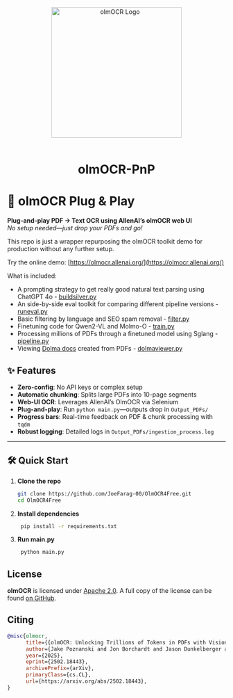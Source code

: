 <div align="center">
  <!-- <img src="https://github.com/allenai/OLMo/assets/8812459/774ac485-a535-4768-8f7c-db7be20f5cc3" width="300"/> -->
<img src="https://github.com/user-attachments/assets/d70c8644-3e64-4230-98c3-c52fddaeccb6" alt="olmOCR Logo" width="300"/>
<br/>
  <br>
  <h1>olmOCR-PnP</h1>
</div>

# 🚀 olmOCR Plug & Play

**Plug-and-play PDF → Text OCR using AllenAI’s olmOCR web UI**  
_No setup needed—just drop your PDFs and go!_

This repo is just a wrapper repurposing the olmOCR toolkit demo for production without any further setup.

Try the online demo: [https://olmocr.allenai.org/](https://olmocr.allenai.org/)

What is included:
 - A prompting strategy to get really good natural text parsing using ChatGPT 4o - [buildsilver.py](https://github.com/allenai/olmocr/blob/main/olmocr/data/buildsilver.py)
 - An side-by-side eval toolkit for comparing different pipeline versions - [runeval.py](https://github.com/allenai/olmocr/blob/main/olmocr/eval/runeval.py)
 - Basic filtering by language and SEO spam removal - [filter.py](https://github.com/allenai/olmocr/blob/main/olmocr/filter/filter.py)
 - Finetuning code for Qwen2-VL and Molmo-O - [train.py](https://github.com/allenai/olmocr/blob/main/olmocr/train/train.py)
 - Processing millions of PDFs through a finetuned model using Sglang - [pipeline.py](https://github.com/allenai/olmocr/blob/main/olmocr/pipeline.py)
 - Viewing [Dolma docs](https://github.com/allenai/dolma) created from PDFs - [dolmaviewer.py](https://github.com/allenai/olmocr/blob/main/olmocr/viewer/dolmaviewer.py)

## ✨ Features

- **Zero-config**: No API keys or complex setup  
- **Automatic chunking**: Splits large PDFs into 10-page segments  
- **Web-UI OCR**: Leverages AllenAI’s OlmOCR via Selenium  
- **Plug-and-play**: Run `python main.py`—outputs drop in `Output_PDFs/`  
- **Progress bars**: Real-time feedback on PDF & chunk processing with `tqdm`  
- **Robust logging**: Detailed logs in `Output_PDFs/ingestion_process.log`

---
## 🛠️ Quick Start

1. **Clone the repo**  
   ```bash
   git clone https://github.com/JoeFarag-00/OlmOCR4Free.git
   cd OlmOCR4Free

2. **Install dependencies**  
   ```bash
    pip install -r requirements.txt

3. **Run main.py**  
   ```bash
    python main.py


## License

<!-- start license -->

**olmOCR** is licensed under [Apache 2.0](https://www.apache.org/licenses/LICENSE-2.0).
A full copy of the license can be found [on GitHub](https://github.com/allenai/olmocr/blob/main/LICENSE).

<!-- end license -->

## Citing

```bibtex
@misc{olmocr,
      title={{olmOCR: Unlocking Trillions of Tokens in PDFs with Vision Language Models}},
      author={Jake Poznanski and Jon Borchardt and Jason Dunkelberger and Regan Huff and Daniel Lin and Aman Rangapur and Christopher Wilhelm and Kyle Lo and Luca Soldaini},
      year={2025},
      eprint={2502.18443},
      archivePrefix={arXiv},
      primaryClass={cs.CL},
      url={https://arxiv.org/abs/2502.18443},
}
```
